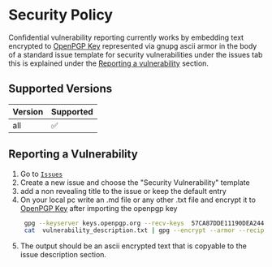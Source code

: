 # Security Policy

Confidential vulnerability reporting currently works by embedding text encrypted to [OpenPGP Key](https://keys.openpgp.org/vks/v1/by-fingerprint/57CA87DDE11190DEA2446B4755D979432731D4EE) represented via gnupg ascii armor in the body of a standard issue template for security vulnerabilities under the issues tab this is explained under the [Reporting a vulnerability](#reporting-a-vulnerability) section.

## Supported Versions


| Version | Supported          |
| ------- | ------------------ |
| all     | :white_check_mark: |

## Reporting a Vulnerability

1. Go to [`Issues`](https://github.com/jurassiclizard/vex2pdf/issues)
2. Create a new issue and choose the "Security Vulnerability" template
3. add a non revealing title to the issue or keep the default entry
4. On your local pc write an .md file or any other .txt file and encrypt it to [OpenPGP Key](https://keys.openpgp.org/vks/v1/by-fingerprint/57CA87DDE11190DEA2446B4755D979432731D4EE) after importing the openpgp key
   ```sh
    gpg --keyserver keys.openpgp.org --recv-keys  57CA87DDE11190DEA2446B4755D979432731D4EE
    cat  vulnerability_description.txt | gpg --encrypt --armor --recipient 57CA87DDE11190DEA2446B4755D979432731D4EE
   ```
5. The output should be an ascii encrypted text that is copyable to the issue description section.
   

